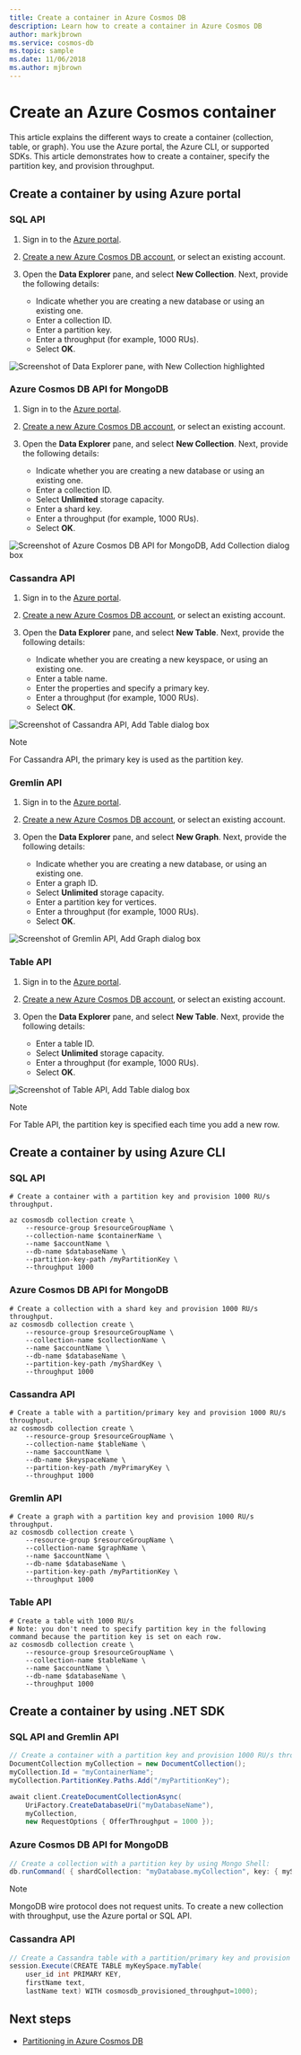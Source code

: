 ```yaml
---
title: Create a container in Azure Cosmos DB
description: Learn how to create a container in Azure Cosmos DB
author: markjbrown
ms.service: cosmos-db
ms.topic: sample
ms.date: 11/06/2018
ms.author: mjbrown
---
```


# Create an Azure Cosmos container

This article explains the different ways to create a container (collection, table, or graph). You use the Azure portal, the Azure CLI, or supported SDKs. This article demonstrates how to create a container, specify the partition key, and provision throughput.

## Create a container by using Azure portal

### <a id="portal-sql"></a>SQL API

1. Sign in to the [Azure portal](https://portal.azure.com/).

1. [Create a new Azure Cosmos DB account](create-sql-api-dotnet.md#create-account), or select an existing account.

1. Open the **Data Explorer** pane, and select **New Collection**. Next, provide the following details:

   * Indicate whether you are creating a new database or using an existing one.
   * Enter a collection ID.
   * Enter a partition key.
   * Enter a throughput (for example, 1000 RUs).
   * Select **OK**.

![Screenshot of Data Explorer pane, with New Collection highlighted](./media/how-to-create-container/partitioned-collection-create-sql.png)

### <a id="portal-mongodb"></a>Azure Cosmos DB API for MongoDB

1. Sign in to the [Azure portal](https://portal.azure.com/).

1. [Create a new Azure Cosmos DB account](create-mongodb-dotnet.md#create-a-database-account), or select an existing account.

1. Open the **Data Explorer** pane, and select **New Collection**. Next, provide the following details:

   * Indicate whether you are creating a new database or using an existing one.
   * Enter a collection ID.
   * Select **Unlimited** storage capacity.
   * Enter a shard key.
   * Enter a throughput (for example, 1000 RUs).
   * Select **OK**.

![Screenshot of Azure Cosmos DB API for MongoDB, Add Collection dialog box](./media/how-to-create-container/partitioned-collection-create-mongodb.png)

### <a id="portal-cassandra"></a>Cassandra API

1. Sign in to the [Azure portal](https://portal.azure.com/).

1. [Create a new Azure Cosmos DB account](create-cassandra-dotnet.md#create-a-database-account), or select an existing account.

1. Open the **Data Explorer** pane, and select **New Table**. Next, provide the following details:

   * Indicate whether you are creating a new keyspace, or using an existing one.
   * Enter a table name.
   * Enter the properties and specify a primary key.
   * Enter a throughput (for example, 1000 RUs).
   * Select **OK**.

![Screenshot of Cassandra API, Add Table dialog box](./media/how-to-create-container/partitioned-collection-create-cassandra.png)

> [!NOTE]
> For Cassandra API, the primary key is used as the partition key.

### <a id="portal-gremlin"></a>Gremlin API

1. Sign in to the [Azure portal](https://portal.azure.com/).

1. [Create a new Azure Cosmos DB account](create-graph-dotnet.md#create-a-database-account), or select an existing account.

1. Open the **Data Explorer** pane, and select **New Graph**. Next, provide the following details:

   * Indicate whether you are creating a new database, or using an existing one.
   * Enter a graph ID.
   * Select **Unlimited** storage capacity.
   * Enter a partition key for vertices.
   * Enter a throughput (for example, 1000 RUs).
   * Select **OK**.

![Screenshot of Gremlin API, Add Graph dialog box](./media/how-to-create-container/partitioned-collection-create-gremlin.png)

### <a id="portal-table"></a>Table API

1. Sign in to the [Azure portal](https://portal.azure.com/).

1. [Create a new Azure Cosmos DB account](create-table-dotnet.md#create-a-database-account), or select an existing account.

1. Open the **Data Explorer** pane, and select **New Table**. Next, provide the following details:

   * Enter a table ID.
   * Select **Unlimited** storage capacity.
   * Enter a throughput (for example, 1000 RUs).
   * Select **OK**.

![Screenshot of Table API, Add Table dialog box](./media/how-to-create-container/partitioned-collection-create-table.png)

> [!Note]
> For Table API, the partition key is specified each time you add a new row.

## Create a container by using Azure CLI

### <a id="cli-sql"></a>SQL API

```azurecli-interactive
# Create a container with a partition key and provision 1000 RU/s throughput.

az cosmosdb collection create \
    --resource-group $resourceGroupName \
    --collection-name $containerName \
    --name $accountName \
    --db-name $databaseName \
    --partition-key-path /myPartitionKey \
    --throughput 1000
```

### <a id="cli-mongodb"></a>Azure Cosmos DB API for MongoDB

```azurecli-interactive
# Create a collection with a shard key and provision 1000 RU/s throughput.
az cosmosdb collection create \
    --resource-group $resourceGroupName \
    --collection-name $collectionName \
    --name $accountName \
    --db-name $databaseName \
    --partition-key-path /myShardKey \
    --throughput 1000
```

### <a id="cli-cassandra"></a>Cassandra API

```azurecli-interactive
# Create a table with a partition/primary key and provision 1000 RU/s throughput.
az cosmosdb collection create \
    --resource-group $resourceGroupName \
    --collection-name $tableName \
    --name $accountName \
    --db-name $keyspaceName \
    --partition-key-path /myPrimaryKey \
    --throughput 1000
```

### <a id="cli-gremlin"></a>Gremlin API

```azurecli-interactive
# Create a graph with a partition key and provision 1000 RU/s throughput.
az cosmosdb collection create \
    --resource-group $resourceGroupName \
    --collection-name $graphName \
    --name $accountName \
    --db-name $databaseName \
    --partition-key-path /myPartitionKey \
    --throughput 1000
```

### <a id="cli-table"></a>Table API

```azurecli-interactive
# Create a table with 1000 RU/s
# Note: you don't need to specify partition key in the following command because the partition key is set on each row.
az cosmosdb collection create \
    --resource-group $resourceGroupName \
    --collection-name $tableName \
    --name $accountName \
    --db-name $databaseName \
    --throughput 1000
```

## Create a container by using .NET SDK

### <a id="dotnet-sql-graph"></a>SQL API and Gremlin API

```csharp
// Create a container with a partition key and provision 1000 RU/s throughput.
DocumentCollection myCollection = new DocumentCollection();
myCollection.Id = "myContainerName";
myCollection.PartitionKey.Paths.Add("/myPartitionKey");

await client.CreateDocumentCollectionAsync(
    UriFactory.CreateDatabaseUri("myDatabaseName"),
    myCollection,
    new RequestOptions { OfferThroughput = 1000 });
```

### <a id="dotnet-mongodb"></a>Azure Cosmos DB API for MongoDB

```csharp
// Create a collection with a partition key by using Mongo Shell:
db.runCommand( { shardCollection: "myDatabase.myCollection", key: { myShardKey: "hashed" } } )
```

> [!Note]
> MongoDB wire protocol does not request units. To create a new collection with throughput, use the Azure portal or SQL API.

### <a id="dotnet-cassandra"></a>Cassandra API

```csharp
// Create a Cassandra table with a partition/primary key and provision 1000 RU/s throughput.
session.Execute(CREATE TABLE myKeySpace.myTable(
    user_id int PRIMARY KEY,
    firstName text,
    lastName text) WITH cosmosdb_provisioned_throughput=1000);
```

## Next steps

- [Partitioning in Azure Cosmos DB](partitioning-overview.md)
